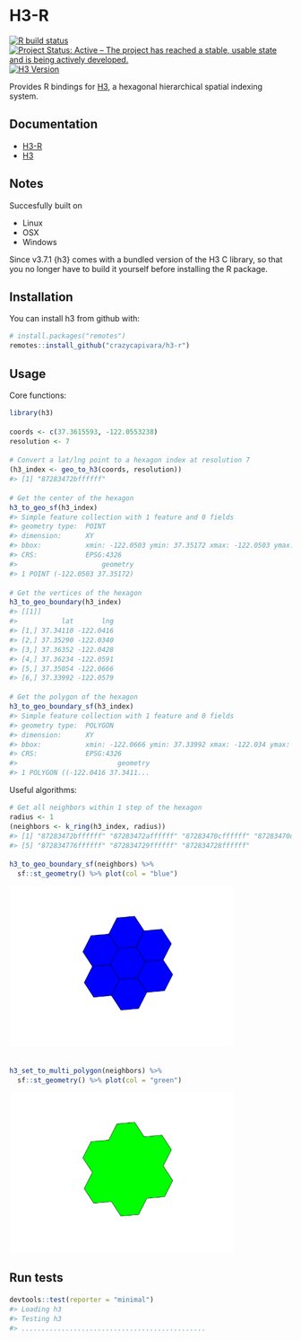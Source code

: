 
<!-- README.md is generated from README.Rmd. Please edit that file -->

# H3-R

<!-- badges: start -->

[![R build
status](https://github.com/crazycapivara/h3-r/workflows/R-CMD-check/badge.svg)](https://github.com/crazycapivara/h3-r/actions)
[![Project Status: Active – The project has reached a stable, usable
state and is being actively
developed.](https://www.repostatus.org/badges/latest/active.svg)](https://www.repostatus.org/#active)
[![H3
Version](https://img.shields.io/badge/h3-v3.7.1-blue.svg)](https://github.com/uber/h3/releases/tag/v3.7.1)
<!-- badges: end -->

Provides R bindings for [H3](https://h3geo.org/), a hexagonal
hierarchical spatial indexing system.

## Documentation

  - [H3-R](https://crazycapivara.github.io/h3-r/)
  - [H3](https://h3geo.org/docs/)

## Notes

Succesfully built on

  - Linux
  - OSX
  - Windows

Since v3.7.1 {h3} comes with a bundled version of the H3 C library, so
that you no longer have to build it yourself before installing the R
package.

## Installation

You can install h3 from github with:

``` r
# install.packages("remotes")
remotes::install_github("crazycapivara/h3-r")
```

## Usage

Core functions:

``` r
library(h3)

coords <- c(37.3615593, -122.0553238)
resolution <- 7

# Convert a lat/lng point to a hexagon index at resolution 7
(h3_index <- geo_to_h3(coords, resolution)) 
#> [1] "87283472bffffff"

# Get the center of the hexagon
h3_to_geo_sf(h3_index)
#> Simple feature collection with 1 feature and 0 fields
#> geometry type:  POINT
#> dimension:      XY
#> bbox:           xmin: -122.0503 ymin: 37.35172 xmax: -122.0503 ymax: 37.35172
#> CRS:            EPSG:4326
#>                     geometry
#> 1 POINT (-122.0503 37.35172)

# Get the vertices of the hexagon
h3_to_geo_boundary(h3_index)
#> [[1]]
#>           lat       lng
#> [1,] 37.34110 -122.0416
#> [2,] 37.35290 -122.0340
#> [3,] 37.36352 -122.0428
#> [4,] 37.36234 -122.0591
#> [5,] 37.35054 -122.0666
#> [6,] 37.33992 -122.0579

# Get the polygon of the hexagon
h3_to_geo_boundary_sf(h3_index)
#> Simple feature collection with 1 feature and 0 fields
#> geometry type:  POLYGON
#> dimension:      XY
#> bbox:           xmin: -122.0666 ymin: 37.33992 xmax: -122.034 ymax: 37.36352
#> CRS:            EPSG:4326
#>                         geometry
#> 1 POLYGON ((-122.0416 37.3411...
```

Useful algorithms:

``` r
# Get all neighbors within 1 step of the hexagon
radius <- 1
(neighbors <- k_ring(h3_index, radius))
#> [1] "87283472bffffff" "87283472affffff" "87283470cffffff" "87283470dffffff"
#> [5] "872834776ffffff" "872834729ffffff" "872834728ffffff"

h3_to_geo_boundary_sf(neighbors) %>%
  sf::st_geometry() %>% plot(col = "blue")
```

<img src="man/figures/README-h3-algorithms-1.png" width="400px" />

``` r

h3_set_to_multi_polygon(neighbors) %>%
  sf::st_geometry() %>% plot(col = "green")
```

<img src="man/figures/README-h3-algorithms-2.png" width="400px" />

## Run tests

``` r
devtools::test(reporter = "minimal")
#> Loading h3
#> Testing h3
#> ..............................................
```
